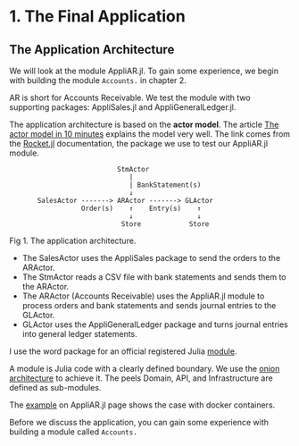 # 1. The Final Application

## The Application Architecture

We will look at the module AppliAR.jl. To gain some experience, we begin with building the module `Accounts.` in chapter 2.

AR is short for Accounts Receivable. We test the module with two supporting packages: AppliSales.jl and AppliGeneralLedger.jl.

The application architecture is based on the **actor model**. The article [The actor model in 10 minutes](https://www.brianstorti.com/the-actor-model/) explains the model very well. The link comes from the [Rocket.jl](https://biaslab.github.io/Rocket.jl/stable/) documentation, the package we use to test our AppliAR.jl module.

```
                           StmActor
                              |
                              | BankStatement(s)
                              ↓       
       SalesActor -------> ARActor -------> GLActor
                  Order(s)    ↑    Entry(s)    ↑
                              ↓                ↓
                            Store            Store
```
Fig 1. The application architecture.

- The SalesActor uses the AppliSales package to send the orders to the ARActor.
- The StmActor reads a CSV file with bank statements and sends them to the ARActor.
- The ARActor (Accounts Receivable) uses the AppliAR.jl module to process orders and bank statements and sends journal entries to the GLActor.
- GLActor uses the AppliGeneralLedger package and turns journal entries into general ledger statements.

I use the word package for an official registered Julia [module](https://docs.julialang.org/en/v1/base/base/#module).

A module is Julia code with a clearly defined boundary. We use the [onion architecture](https://www.thinktocode.com/2018/08/16/onion-architecture/) to achieve it. The peels Domain, API, and Infrastructure are defined as sub-modules.

The [example](https://www.appligate.nl/AppliAR.jl/stable/chapter4/) on AppliAR.jl page shows the case with docker containers.

Before we discuss the application, you can gain some experience with building a module called `Accounts.`
